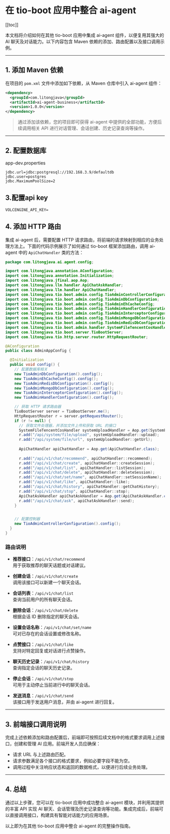 # 在 tio-boot 应用中整合 ai-agent

[[toc]]

本文档将介绍如何在其他 tio-boot 应用中集成 ai-agent 组件，以便复用其强大的 AI 聊天及对话能力。以下内容包含 Maven 依赖的添加、路由配置以及接口调用示例。

---

## 1. 添加 Maven 依赖

在项目的 `pom.xml` 文件中添加如下依赖，从 Maven 仓库中引入 ai-agent 组件：

```xml
<dependency>
  <groupId>com.litongjava</groupId>
  <artifactId>ai-agent-business</artifactId>
  <version>1.0.0</version>
</dependency>
```

> 通过添加该依赖，您的项目即可获得 ai-agent 中提供的全部功能，方便后续调用相关 API 进行对话管理、会话创建、历史记录查询等操作。

---
## 2. 配置数据库
app-dev.properties
```properties
jdbc.url=jdbc:postgresql://192.168.3.9/defaultdb
jdbc.user=postgres
jdbc.MaximumPoolSize=2
```

## 3.配置api key
```properties
VOLCENGINE_API_KEY=
```

## 4. 添加 HTTP 路由

集成 ai-agent 后，需要配置 HTTP 请求路由，将前端的请求映射到相应的业务处理方法上。下面的代码示例展示了如何通过 tio-boot 框架添加路由，调用 ai-agent 中的 `ApiChatHandler` 类的方法：

```java
package com.litongjava.ai.agent.config;

import com.litongjava.annotation.AConfiguration;
import com.litongjava.annotation.Initialization;
import com.litongjava.jfinal.aop.Aop;
import com.litongjava.llm.handler.ApiChatAskHandler;
import com.litongjava.llm.handler.ApiChatHandler;
import com.litongjava.tio.boot.admin.config.TioAdminControllerConfiguration;
import com.litongjava.tio.boot.admin.config.TioAdminDbConfiguration;
import com.litongjava.tio.boot.admin.config.TioAdminEhCacheConfig;
import com.litongjava.tio.boot.admin.config.TioAdminHandlerConfiguration;
import com.litongjava.tio.boot.admin.config.TioAdminInterceptorConfiguration;
import com.litongjava.tio.boot.admin.config.TioAdminMongoDbConfiguration;
import com.litongjava.tio.boot.admin.config.TioAdminRedisDbConfiguration;
import com.litongjava.tio.boot.admin.handler.SystemFileTencentCosHandler;
import com.litongjava.tio.boot.server.TioBootServer;
import com.litongjava.tio.http.server.router.HttpRequestRouter;

@AConfiguration
public class AdminAppConfig {

  @Initialization
  public void config() {
    // 配置数据库相关
    new TioAdminDbConfiguration().config();
    new TioAdminEhCacheConfig().config();
    new TioAdminRedisDbConfiguration().config();
    new TioAdminMongoDbConfiguration().config();
    new TioAdminInterceptorConfiguration().config();
    new TioAdminHandlerConfiguration().config();

    // 获取 HTTP 请求路由器
    TioBootServer server = TioBootServer.me();
    HttpRequestRouter r = server.getRequestRouter();
    if (r != null) {
      // 获取文件处理器，并添加文件上传和获取 URL 的接口
      SystemFileTencentCosHandler systemUploadHandler = Aop.get(SystemFileTencentCosHandler.class);
      r.add("/api/system/file/upload", systemUploadHandler::upload);
      r.add("/api/system/file/url", systemUploadHandler::getUrl);
      
      ApiChatHandler apiChatHandler = Aop.get(ApiChatHandler.class);
      
      r.add("/api/v1/chat/recommend", apiChatHandler::recommend);
      r.add("/api/v1/chat/create", apiChatHandler::createSession);
      r.add("/api/v1/chat/list", apiChatHandler::listSession);
      r.add("/api/v1/chat/delete", apiChatHandler::deleteSession);
      r.add("/api/v1/chat/set/name", apiChatHandler::setSessionName);
      r.add("/api/v1/chat/like", apiChatHandler::like);
      r.add("/api/v1/chat/history", apiChatHandler::getChatHistory);
      r.add("/api/v1/chat/stop", apiChatHandler::stop);
      ApiChatAskHandler apiChatAskHandler = Aop.get(ApiChatAskHandler.class);
      r.add("/api/v1/chat/ask", apiChatAskHandler::send);
    }


    // 配置控制器
    new TioAdminControllerConfiguration().config();
  }
}

```

### 路由说明

- **推荐接口**：`/api/v1/chat/recommend`  
  用于获取推荐的聊天话题或对话建议。

- **创建会话**：`/api/v1/chat/create`  
  调用该接口可以新建一个聊天会话。

- **会话列表**：`/api/v1/chat/list`  
  查询当前用户的所有聊天会话。

- **删除会话**：`/api/v1/chat/delete`  
  根据会话 ID 删除指定的聊天会话。

- **设置会话名称**：`/api/v1/chat/set/name`  
  可对已存在的会话设置或修改名称。

- **点赞接口**：`/api/v1/chat/like`  
  支持对特定回复或对话进行点赞操作。

- **聊天历史记录**：`/api/v1/chat/history`  
  查询指定会话的聊天历史记录。

- **停止会话**：`/api/v1/chat/stop`  
  可用于主动停止当前进行中的聊天会话。

- **发送消息**：`/api/v1/chat/send`  
  该接口用于发送用户消息，并由 ai-agent 进行回复。

---

## 3. 前端接口调用说明

完成上述依赖添加和路由配置后，前端即可按照后续文档中的格式要求调用上述接口，创建和管理 AI 应用。前端开发人员应确保：

- 请求 URL 与上述路由匹配。
- 请求参数满足各个接口的格式要求，例如必要字段不能为空。
- 调用过程中关注响应状态和返回的数据格式，以便进行后续业务处理。

---

## 4. 总结

通过以上步骤，您可以在 tio-boot 应用中成功整合 ai-agent 模块，并利用其提供的丰富 API 实现 AI 聊天、会话管理及历史记录查询等功能。集成完成后，前端可以直接调用接口，构建具有智能对话能力的应用场景。

以上即为在其他 tio-boot 应用中整合 ai-agent 的完整操作指南。
